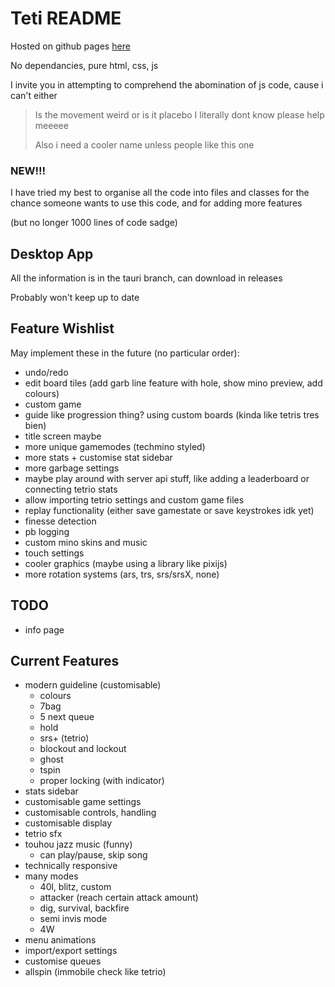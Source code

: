 # Teti README

Hosted on github pages [here](https://titanplayz100.github.io/teti/)

No dependancies, pure html, css, js

I invite you in attempting to comprehend the abomination of js code, cause i can't either

> Is the movement weird or is it placebo I literally dont know please help meeeee
>
> Also i need a cooler name unless people like this one


### NEW!!!

I have tried my best to organise all the code into files and classes for the chance someone wants to use this code, and for adding more features

(but no longer 1000 lines of code sadge)

## Desktop App
All the information is in the tauri branch, can download in releases

Probably won't keep up to date

## Feature Wishlist

May implement these in the future (no particular order):
- undo/redo
- edit board tiles (add garb line feature with hole, show mino preview, add colours)
- custom game
- guide like progression thing? using custom boards (kinda like tetris tres bien)
- title screen maybe
- more unique gamemodes (techmino styled)
- more stats + customise stat sidebar
- more garbage settings
- maybe play around with server api stuff, like adding a leaderboard or connecting tetrio stats
- allow importing tetrio settings and custom game files
- replay functionality (either save gamestate or save keystrokes idk yet)
- finesse detection
- pb logging
- custom mino skins and music
- touch settings
- cooler graphics (maybe using a library like pixijs)
- more rotation systems (ars, trs, srs/srsX, none)

## TODO
- info page

## Current Features

- modern guideline (customisable)
    - colours
    - 7bag
    - 5 next queue
    - hold
    - srs+ (tetrio)
    - blockout and lockout
    - ghost
    - tspin
    - proper locking (with indicator)
- stats sidebar
- customisable game settings
- customisable controls, handling
- customisable display
- tetrio sfx
- touhou jazz music (funny)
    - can play/pause, skip song
- technically responsive
- many modes
    - 40l, blitz, custom
    - attacker (reach certain attack amount)
    - dig, survival, backfire
    - semi invis mode
    - 4W
- menu animations
- import/export settings
- customise queues
- allspin (immobile check like tetrio)
